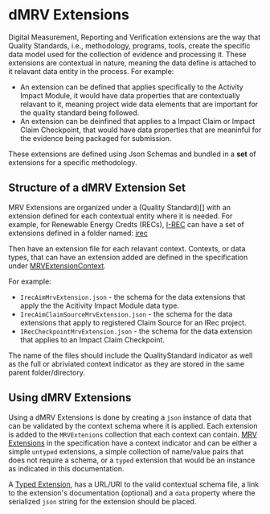 # dMRV Extensions

Digital Measurement, Reporting and Verification extensions are the way that Quality Standards, i.e., methodology, programs, tools, create the specific data model used for the collection of evidence
and processing it. These extensions are contextual in nature, meaning the data define is attached to it relavant data entity in the process. For example:

- An extension can be defined that applies specifically to the Activity Impact Module, it would have data properties that are contextually relavant to it, meaning project wide data elements that are important 
for the quality standard being followed.
- An extension can be deinfined that applies to a Impact Claim or Impact Claim Checkpoint, that would have data properties that are meaninful for the evidence being packaged for submission.

These extensions are defined using Json Schemas and bundled in a **set** of extensions for a specific methodology. 

## Structure of a dMRV Extension Set

MRV Extensions are organized under a (Quality Standard)[] with an extension defined for each contextual entity where it is needed. For example, for Renewable Energy Credts (RECs), [I-REC](https://www.irecstandard.org/vision-for-standard-development/) can have a set of extensions defined in a folder named: [irec](./rec/irec/)

Then have an extension file for each relavant context. Contexts, or data types, that can have an extension added are defined in the specification under [MRVExtensionContext](https://interworkalliance.github.io/TokenTaxonomyFramework/dmrv/spec/index.html#enumdef-mrvextensioncontext).

For example:

- `IrecAimMrvExtension.json` - the schema for the data extensions that apply the the Acitivity Impact Module data type.
- `IrecAimClaimSourceMrvExtension.json` - the schema for the data extensions that apply to registered Claim Source for an IRec project.
- `IRecCheckpointMrvExtension.json` - the schema for the data extension that applies to an Impact Claim Checkpoint.

The name of the files should include the QualityStandard indicator as well as the full or abriviated context indicator as they are stored in the same parent folder/directory.

## Using dMRV Extensions

Using a dMRV Extensions is done by creating a `json` instance of data that can be validated by the context schema where it is applied. Each extension is added to the `MRVExtenions` collection that each
context can contain. [MRV Extensions](https://interworkalliance.github.io/TokenTaxonomyFramework/dmrv/spec/index.html#mrvextension) in the specification have a context indicator and can be either a simple
`untyped` extensions, a simple collection of name/value pairs that does not require a schema, or a `typed` extension that would be an instance as indicated in this documentation.

A [Typed Extension](https://interworkalliance.github.io/TokenTaxonomyFramework/dmrv/spec/index.html#typedextension), has a URL/URI to the valid contextual schema file, a link to the extension's documentation (optional) and a `data` property where the serialized `json` string for the extension should be placed.